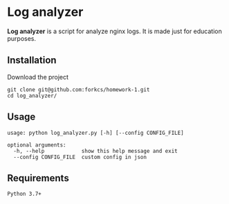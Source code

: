 # Log analyzer

**Log analyzer** is a script for analyze nginx logs. It is made just for education purposes.

## Installation
Download the project
``` 
git clone git@github.com:forkcs/homework-1.git
cd log_analyzer/
```


## Usage
```
usage: python log_analyzer.py [-h] [--config CONFIG_FILE]

optional arguments:
  -h, --help            show this help message and exit
  --config CONFIG_FILE  custom config in json

```

## Requirements
```
Python 3.7+
```
